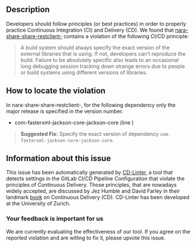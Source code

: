 
## Description
Developers should follow principles (or best practices) in order to properly practice Continuous Integration (CI) and Delivery (CD).
We found that [nara-share-share-restclient-](https://gitlab.com/msa-son/bbs/blob/master/.gitlab-ci.yml) contains a violation of the following CI/CD principle:

> A build system should always specify the exact version of the external libraries that is using.
If not, developers can’t reproduce the build. Failure to be absolutely specific also leads to an occasional long debugging session tracking down strange errors due to people or build systems using different versions of libraries.

## How to locate the violation

In nara-share-share-restclient-, for the following dependency only the major release is specified in the version number.

* com-fasterxml-jackson-core-jackson-core (line )

> **Suggested Fix:** Specify the exact version of dependency `com-fasterxml-jackson-core-jackson-core`.

## Information about this issue

This issue has been automatically generated by [CD-Linter](https://gitlab.com/Jancso/configuration-analytics), a tool that detects settings in the GitLab CI/CD Pipeline Configuration that violate the principles of Continuous Delivery. Those principles, that are nowadays widely accepted, are discussed by Jez Humble and David Farley in their landmark [book](https://www.oreilly.com/library/view/continuous-delivery-reliable/9780321670250/) on Continuous Delivery (CD). CD-Linter has been developed at the University of Zurich.

### Your feedback is important for us
We are currently evaluating the effectiveness of our tool. If you agree on the reported violation and are willing to fix it, please upvote this issue.